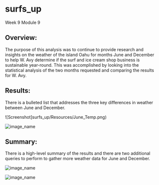# surfs_up
Week 9 Module 9

## Overview:<br />

The purpose of this analysis was to continue to provide research and insights on the weather of the island Oahu for months June and December to help W. Avy determine if the surf and ice cream shop business is sustainable year-round. This was accomplished by looking into the statistical analysis of the two months requested and comparing the results for W. Avy. <br />


## Results:<br />

There is a bulleted list that addresses the three key differences in weather between June and December.  <br />


![Screenshot]surfs_up/Resources/June_Temp.png) <br />



![image_name](surfs_up/Resources/Dec_Temp.png) <br />


## Summary: <br />

There is a high-level summary of the results and there are two additional queries to perform to gather more weather data for June and December. <br />




![image_name](surfs_up/Resources/June_Rain.png) <br />



![image_name](surfs_up/Resources/Dec_Rain.png) <br />
